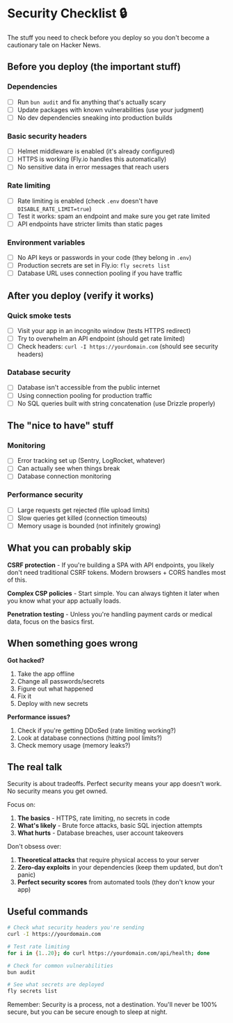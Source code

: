 # Security Checklist 🔒

The stuff you need to check before you deploy so you don't become a cautionary tale on Hacker News.

## Before you deploy (the important stuff)

### Dependencies
- [ ] Run `bun audit` and fix anything that's actually scary
- [ ] Update packages with known vulnerabilities (use your judgment)
- [ ] No dev dependencies sneaking into production builds

### Basic security headers
- [ ] Helmet middleware is enabled (it's already configured)
- [ ] HTTPS is working (Fly.io handles this automatically)
- [ ] No sensitive data in error messages that reach users

### Rate limiting
- [ ] Rate limiting is enabled (check `.env` doesn't have `DISABLE_RATE_LIMIT=true`)
- [ ] Test it works: spam an endpoint and make sure you get rate limited
- [ ] API endpoints have stricter limits than static pages

### Environment variables
- [ ] No API keys or passwords in your code (they belong in `.env`)
- [ ] Production secrets are set in Fly.io: `fly secrets list`
- [ ] Database URL uses connection pooling if you have traffic

## After you deploy (verify it works)

### Quick smoke tests
- [ ] Visit your app in an incognito window (tests HTTPS redirect)
- [ ] Try to overwhelm an API endpoint (should get rate limited)
- [ ] Check headers: `curl -I https://yourdomain.com` (should see security headers)

### Database security
- [ ] Database isn't accessible from the public internet
- [ ] Using connection pooling for production traffic
- [ ] No SQL queries built with string concatenation (use Drizzle properly)

## The "nice to have" stuff

### Monitoring
- [ ] Error tracking set up (Sentry, LogRocket, whatever)
- [ ] Can actually see when things break
- [ ] Database connection monitoring

### Performance security
- [ ] Large requests get rejected (file upload limits)
- [ ] Slow queries get killed (connection timeouts)
- [ ] Memory usage is bounded (not infinitely growing)

## What you can probably skip

**CSRF protection** - If you're building a SPA with API endpoints, you likely don't need traditional CSRF tokens. Modern browsers + CORS handles most of this.

**Complex CSP policies** - Start simple. You can always tighten it later when you know what your app actually loads.

**Penetration testing** - Unless you're handling payment cards or medical data, focus on the basics first.

## When something goes wrong

**Got hacked?**
1. Take the app offline
2. Change all passwords/secrets
3. Figure out what happened
4. Fix it
5. Deploy with new secrets

**Performance issues?**
1. Check if you're getting DDoSed (rate limiting working?)
2. Look at database connections (hitting pool limits?)
3. Check memory usage (memory leaks?)

## The real talk

Security is about tradeoffs. Perfect security means your app doesn't work. No security means you get owned.

Focus on:
1. **The basics** - HTTPS, rate limiting, no secrets in code
2. **What's likely** - Brute force attacks, basic SQL injection attempts
3. **What hurts** - Database breaches, user account takeovers

Don't obsess over:
1. **Theoretical attacks** that require physical access to your server
2. **Zero-day exploits** in your dependencies (keep them updated, but don't panic)
3. **Perfect security scores** from automated tools (they don't know your app)

## Useful commands

```bash
# Check what security headers you're sending
curl -I https://yourdomain.com

# Test rate limiting
for i in {1..20}; do curl https://yourdomain.com/api/health; done

# Check for common vulnerabilities
bun audit

# See what secrets are deployed
fly secrets list
```

Remember: Security is a process, not a destination. You'll never be 100% secure, but you can be secure enough to sleep at night.